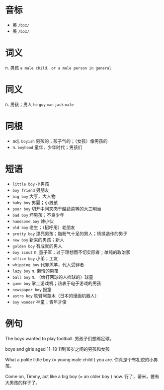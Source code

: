 # 音标

- 英 `/bɔɪ/`
- 美 `/bɔɪ/`

# 词义

n. 男孩
`a male child, or a male person in general`

# 同义

n. 男孩；男人
`he` `guy` `man` `jack` `male`

# 同根

- adj. `boyish` 男孩的；孩子气的；（女孩）像男孩的
- n. `boyhood` 童年，少年时代；男孩们

# 短语

- `little boy` 小男孩
- `boy friend` 男朋友
- `big boy` 大亨，大人物
- `baby boy` 男婴；小男孩
- `poor boy` 切开中间夹肉干酪蔬菜等的大三明治
- `bad boy` 坏男孩；不良少年
- `handsome boy` 帅小伙
- `old boy` 老生；（招呼用）老朋友
- `pretty boy` 漂亮男孩；脂粉气十足的男人；矫揉造作的男子
- `new boy` 新来的男孩；新人
- `golden boy` 有成就的男人
- `boy scout` n. 童子军；过于理想而不切实际者；单纯的政治家
- `office boy` 小弟；工友
- `whipping boy` 代罪羔羊，代人受罪者
- `lazy boy` n. 懒惰的男孩
- `ball boy` n. （给打网球的人捡球的）球童
- `game boy` 掌上游戏机；热衷于电子游戏的男孩
- `newspaper boy` 报童
- `astro boy` 铁臂阿童木（日本的漫画机器人）
- `boy wonder` 神童；青年才俊

# 例句

The boys wanted to play football.
男孩子们想踢足球。

boys and girls aged 11–18
11到18岁之间的男孩和女孩

What a polite little boy (=  young male child  ) you are.
你真是个有礼貌的小男孩。

Come on, Timmy, act like a big boy (=  an older boy  ) now.
行了，蒂米，要有大男孩的样子了。


